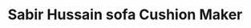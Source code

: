 ---
title: "Sabir Hussain sofa Cushion Maker"
url: /karachi/sabir-hussain-sofa-cushion-maker/
shop: furniture
---